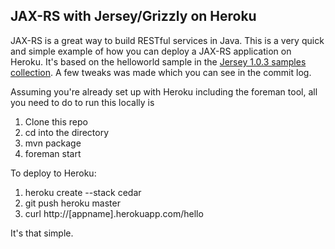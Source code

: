 ## JAX-RS with Jersey/Grizzly on Heroku

JAX-RS is a great way to build RESTful services in Java. This is a very quick and simple example of how you can deploy a JAX-RS application on Heroku. It's based on the helloworld sample in the [Jersey 1.0.3 samples collection](http://download.java.net/maven/2/com/sun/jersey/samples/jersey-samples/1.0.3/jersey-samples-1.0.3-project.zip). A few tweaks was made which you can see in the commit log.

Assuming you're already set up with Heroku including the foreman tool, all you need to do to run this locally is

1. Clone this repo
2. cd into the directory
3. mvn package
4. foreman start

To deploy to Heroku:

1. heroku create --stack cedar
2. git push heroku master
3. curl http://[appname].herokuapp.com/hello

It's that simple.

